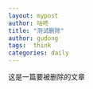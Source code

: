 ```yaml
---
layout: mypost
author: 咕咚
title: "测试删除"
author: gudong
tags:  think
categories: daily
---
```


这是一篇要被删除的文章
